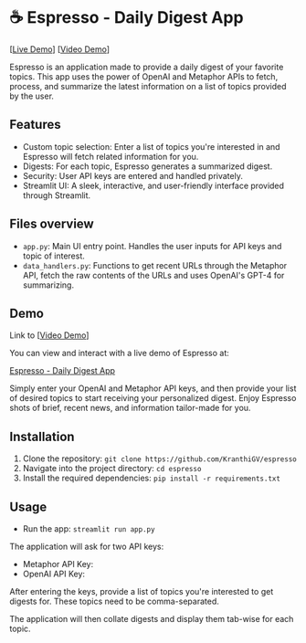 # ☕️ Espresso - Daily Digest App
[[Live Demo](https://digest.streamlit.app/)] [[Video Demo](https://youtu.be/W_1xlZIuibg)]

Espresso is an application made to provide a daily digest of your favorite topics. This app uses the power of OpenAI and Metaphor APIs to fetch, process, and summarize the latest information on a list of topics provided by the user.

## Features

- Custom topic selection: Enter a list of topics you're interested in and Espresso will fetch related information for you.
- Digests: For each topic, Espresso generates a summarized digest.
- Security: User API keys are entered and handled privately.
- Streamlit UI: A sleek, interactive, and user-friendly interface provided through Streamlit.

## Files overview

- `app.py`: Main UI entry point. Handles the user inputs for API keys and topic of interest.
- `data_handlers.py`: Functions to get recent URLs through the Metaphor API, fetch the raw contents of the URLs and uses OpenAI's GPT-4 for summarizing.

## Demo

Link to [[Video Demo](https://youtu.be/W_1xlZIuibg)]

You can view and interact with a live demo of Espresso at: 

[Espresso - Daily Digest App](https://digest.streamlit.app/)

Simply enter your OpenAI and Metaphor API keys, and then provide your list of desired topics to start receiving your personalized digest. Enjoy Espresso shots of brief, recent news, and information tailor-made for you.


## Installation

1. Clone the repository: `git clone https://github.com/KranthiGV/espresso`
2. Navigate into the project directory: `cd espresso`
3. Install the required dependencies: `pip install -r requirements.txt`

## Usage

- Run the app: `streamlit run app.py`

The application will ask for two API keys:

- Metaphor API Key:
- OpenAI API Key:

After entering the keys, provide a list of topics you're interested to get digests for. These topics need to be comma-separated.
  
The application will then collate digests and display them tab-wise for each topic.
